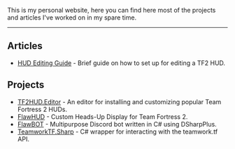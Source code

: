 <!-- HIDE PAGE TITLE -->
<style>
  .md-typeset h1,
  .md-content__button {
    display: none;
  }
</style>
This is my personal website, here you can find here most of the projects and articles I've worked on in my spare time.
<hr/>

## Articles
* [HUD Editing Guide](https://criticalflaw.github.io/hud-guide/intro/) - Brief guide on how to set up for editing a TF2 HUD.

## Projects
* [TF2HUD.Editor](https://www.editor.criticalflaw.ca/) - An editor for installing and customizing popular Team Fortress 2 HUDs.
* [FlawHUD](https://github.com/CriticalFlaw/flawhud/) - Custom Heads-Up Display for Team Fortress 2.
* [FlawBOT](https://www.flawbot.criticalflaw.ca/) - Multipurpose Discord bot written in C# using DSharpPlus.
* [TeamworkTF.Sharp](https://github.com/CriticalFlaw/TeamworkTF.Sharp/) - C# wrapper for interacting with the teamwork.tf API.
